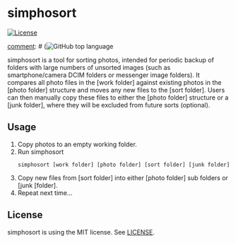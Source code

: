 # simphosort
[![License](https://img.shields.io/badge/license-MIT-brightgreen.svg)](https://github.com/alexbeug/simphosort/blob/main/LICENSE.txt)

[comment]: # (https://img.shields.io/github/license/alexbeug/simphosort later when repo is public)

[comment]: # (![GitHub top language](https://img.shields.io/github/languages/top/alexbeug/simphosort)


simphosort is a tool for sorting photos, intended for periodic backup of folders with large numbers of unsorted images (such as smartphone/camera DCIM folders or messenger image folders).
It compares all photo files in the \[work folder\] against existing photos in the \[photo folder\] structure and moves any new files to the \[sort folder\].
Users can then manually copy these files to either the \[photo folder\] structure or a [junk folder], where they will be excluded from future sorts (optional).

## Usage
1. Copy photos to an empty working folder.
2. Run simphosort
	```
    simphosort [work folder] [photo folder] [sort folder] [junk folder]
	```
3. Copy new files from \[sort folder\] into either \[photo folder\] sub folders or \[junk [folder\].
4. Repeat next time...

## License
simphosort is using the MIT license. See [LICENSE](LICENSE).
